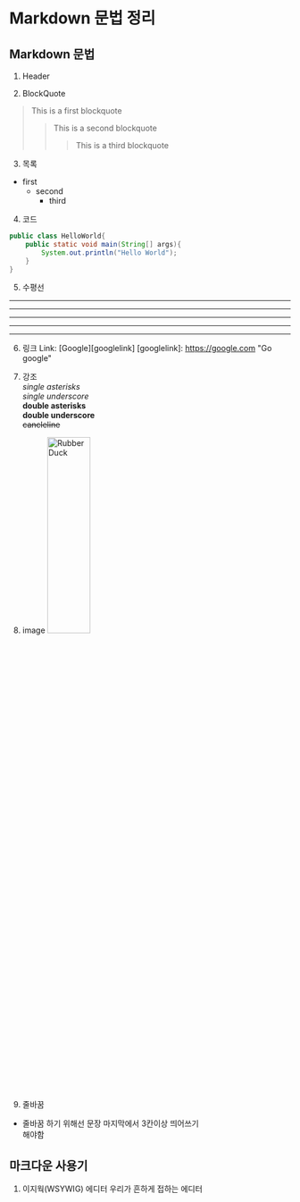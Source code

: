 Markdown 문법 정리
================

## Markdown 문법

1. Header

2. BlockQuote
> This is a first blockquote
> > This is a second blockquote
> > > This is a third blockquote

3. 목록
  * first
    * second
      * third

4. 코드
```java
public class HelloWorld{
    public static void main(String[] args){
        System.out.println("Hello World");
    }
}
```

5. 수평선
* * *
***
*****
- - -
--------

6. 링크
Link: [Google][googlelink]
[googlelink]: https://google.com "Go google"

7. 강조    
*single asterisks*    
_single underscore_    
**double asterisks**    
__double underscore__    
~~cancleline~~

8. image
<img src="https://camo.githubusercontent.com/a123b2c6011765dd07b9b58e40599a0ba15336a9ddd082e85f704781c97baee2/687474703a2f2f6366696c65362e75662e746973746f72792e636f6d2f696d6167652f32343236453634363534334339423435333243374230" width="40%" height="30%" title="px(픽셀) 크기 설정" alt="RubberDuck"></img>

9. 줄바꿈
 * 줄바꿈 하기 위해선 문장 마지막에서 3칸이상 띄어쓰기    
   해야함

## 마크다운 사용기
1. 이지웍(WSYWIG) 에디터
우리가 흔하게 접하는 에디터